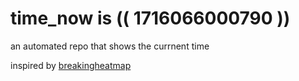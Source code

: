 # time_now is (( 1716066000790 ))

an automated repo that shows the currnent time

inspired by [breakingheatmap](https://github.com/breakingheatmap/breakingheatmap)